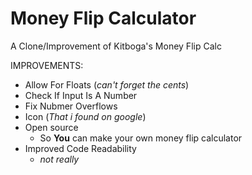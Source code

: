 # Money Flip Calculator
A Clone/Improvement of Kitboga's Money Flip Calc

IMPROVEMENTS:
- Allow For Floats (_can't forget the cents_)
- Check If Input Is A Number
- Fix Nubmer Overflows
- Icon (_That i found on google_)
- Open source
  - So **You** can make your own money flip calculator
- Improved Code Readability
  - _not really_
